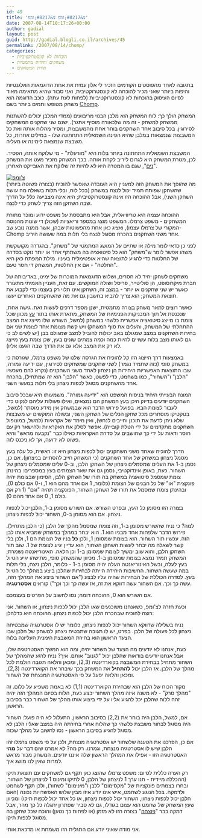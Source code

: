```yaml
---
id: 49
title: 'צ&#8217;ומפ צ&#8217;ומפ'
date: 2007-08-14T10:17:26+00:00
author: gadial
layout: post
guid: http://gadial.blogli.co.il/archives/45
permalink: /2007/08/14/chomp/
categories:
  - הוכחות לא קונסטרוקטיביות
  - משחקים וחידות מתמטיות
  - תורת המשחקים
---
```

בתגובה לאחד מהפוסטים הקודמים הזכיר לי אלון עמית את אחת הדוגמאות האלגנטיות והיפות ביותר שאני מכיר להוכחה לא קונסטרוקטיבית, ואני סבור שהיא מתאימה מאוד לסיום העיסוק בהוכחות לא קונסטרוקטיביות (לפחות לעת עתה). כוכב הדוגמה הוא משחק מטופש ותמים ביותר בשם [Chomp](http://en.wikipedia.org/wiki/Chomp).

המשחק הולך כך: לוח המשחק הוא מלבן הבנוי מריבועים (ממדי המלבן יכולים להשתנות ממשחק למשחק - זה מה שלכאורה מוסיף אתגר). ישנם שני שחקנים המשחקים לסירוגין. בכל סיבוב אחד השחקנים בוחר אחת מהמשבצות, ומסיר מהלוח אותה ואת כל המשבצות שנמצאות במלבן שהיא הפינה השמאלית התחתונה שלו - במילים אחרות, כל משבצת שנמצאת לימינה או מעליה.

המשבצת השמאלית התחתונה ביותר בלוח היא "מורעלת" - מי שלוקח אותה, הפסיד. לכן, מטרת המשחק היא לגרום ליריב לקחת אותה. בכך המשחק מזכיר מעט את המשחק "[נים](http://en.wikipedia.org/wiki/Nim)", שגם בו המטרה היא לא להיות זה שלוקח את האובייקט האחרון.

[![צ’ומפ](http://www.gadial.net/wp-content/uploads/2007/08/chomp.png)](http://www.gadial.net/wp-content/uploads/2007/08/chomp.png "צ’ומפ")  
מה שהופך את המשחק הזה למעניין היא העובדה שאפשר להוכיח (בצורה פשוטה ביותר) שהשחקן שפותח תמיד יכול לנצח במשחק (בכל לוח, ובלי תלות בשאלה מה עושה השחקן השני), אבל ההוכחה הזו אינה קונסטרוקטיבית; היא אינה מצביעה כלל על הדרך שבה השחקן הזה צריך לשחק כדי לנצח.

ההוכחה עצמה היא טריוויאלית, אבל היא מתבססת על משפט ידוע ומוכר מתורת המשחקים - משפט צרמלו. המשפט מוצג במספר וריאציות (שכולן די שונות מהנוסח המקורי של צרמלו עצמו), ואציג כאן אחת מהפשוטות שבהן, אשר ממנה נובע שב-Chomp אחד משני השחקנים בהכרח מסוגל לנצח בלי תלות במה שעושה היריב.

לפני כן כדאי לומר מילה או שתיים על המושג המתמטי של "משחק". בהגדרה מקושקשת משהו אפשר לומר ש"משחק" הוא כל סיטואציה בה משתתף אחד או יותר נוקט בסדרה של החלטות כדי להגיע לתוצאה שהיא אופטימלית בעיניו. מילת המפתח כאן היא "החלטה" - אם אין החלטות, המשחק די חסר טעם.

משחקים לשחקן יחיד לא חסרים, ושלוש הדוגמאות המוכרות של ימינו, באדיבותה של חברת מיקרוסופט, הן סוליטייר, פריסל ושולה המוקשים. עם זאת, העניין האמיתי מתעורר כאשר יש שני שחקנים או יותר - במצב זה, השחקן אינו תלוי רק בעצמו כדי לקבוע את תוצאת המשחק; הוא צריך להביא בחשבון גם את מה שהשחקנים האחרים יעשו.

כאשר רוצים לתאר משחק בצורה מתמטית, ישנן מספר דרכים לעשות זאת. גישה אחת, שנכנסת אל תוך המכניקות הפנימיות של המשחק, מתארת אותו בתור [עץ](http://he.wikipedia.org/wiki/%D7%A2%D7%A5_%28%D7%AA%D7%95%D7%A8%D7%AA_%D7%94%D7%92%D7%A8%D7%A4%D7%99%D7%9D%29) מכוון שכל צומת בו מייצג סיטואציה אפשרית כלשהי במשחק (למשל, השורש שלו מייצג את המצב ההתחלתי של המשחק, והעלים את סוף המשחק) ויש קשת מצומת אחד לצומת שני אם בחירות השחקנים במצב שמגולם באב יכולות להוביל למצב שמגולם בבן (יש לשים לב כי גם לאותו מצב בלוח עשויים להיות כמה וכמה צמתים שונים בעץ, שכן צומת בעץ מייצג לא רק את המצב אלא גם את הדרך שבה הגענו אליו).

באמצעות דרך הייצוג הזו קל להוכיח את הגרסה שלנו של משפט צרמלו, שגורסת כי במשחק סופי (כזה שתמיד נגמר) לשני שחקנים שמשחקים לסירוגין, עם ידיעה גמורה, שבו התוצאות האפשריות היחידות הן ניצחון לאחד משני השחקנים (נקרא להם מעכשיו "הלבן" ו"השחור", כמו בשחמט, כדי לפשט, כאשר "הלבן" הוא זה שמתחיל), בהכרח אחד מהשחקנים מסוגל לכפות ניצחון בלי תלות במעשי השני.

המונח הבעייתי היחיד בניסוח המשפט הוא "ידיעה גמורה". משמעותו היא שבכל סיבוב השחקנים יודעים בדיוק היכן בעץ המשחק הם נמצאים, ואילו פעולות עליהם לנקוט כדי לעבור לצומת הבא. בפועל פירוש הדבר הוא שבמשחק אין מידע מוסתר (למשל, בטקטיקו מוסתרים מכל שחקן הכלים של השחקן השני, ובשולה המוקשים יש משבצות שלא ניתן לדעת את תוכנן וחייבים לנחש), ואין מימד של אקראיות (למשל, במונופול השחקנים מתקדמים על ידי הטלת קובייה). אפשר לסלק את האקראיות ולהישאר רק עם חוסר ודאות על ידי כך שחושבים על סדרת האקראיות כאילו כבר "נקבעה מראש" והיא פשוט לא ידועה, אך לא ניכנס לזה.

הדרך להוכיח שאחד משני השחקנים יכול לכפות ניצחון היא זו: ראשית, כל עלה בעץ מסמל ניצחון במשחק של אחד השחקנים (כי המשחק חייב להסתיים בניצחון). אם כן, נסמן ב-1 את העלים שמסמלים ניצחון של השחקן הלבן, וב-0 עלים שמסמלים ניצחון של השחור. כעת, באופן אינדוקטיבי, נסמן גם את שאר הצמתים בעץ במספרים: בהינתן צומת שמסמל סיטואציה במשחק בה תורו של השחקן הלבן, הסימון שבצומת יהיה פונקצית "או" של כל הבנים של הצומת (כלומר, 1 אם אחד מהם הוא 1, ו-0 אם כולם 0), ובהינתן צומת שמסמל את תורו של השחקן השחור, הפונקציה תהיה "וגם" (1 רק אם כולם 1, 0 אם אחד מהם 0).

בצורה הזו מסומן כל העץ, ובפרט השורש. אם השורש מסומן ב-1, הלבן יכול לכפות ניצחון. אם הוא מסומן ב-0, השחור יכול לכפות ניצחון.

למה? כי נניח שהשורש מסומן ב-1, וזה צומת שמסמל מהלך של הלבן (כי הלבן מתחיל). פירוש הדבר שלפחות אחד מבניו הוא 1. הוא יבחר במהלך במשחק שמביא אותו לבן הזה. עכשיו תור השחור. הוא בצומת שמסומן 1, ולכן **כל** בניו של הצומת הם 1, ולכן בלי קשר לשאלה מה יבחר לעשות השחקן השחור, הוא עדיין יגיע לצומת של 1. שוב תור השחקן הלבן, והוא שוב ימשיך לצומת שמסומן ב-1 וכן הלאה. האינוריאנטה נשמרת; המשחק תמיד נמצא בצומת שמסומן ב-1. מכיוון שהמשחק סופי, מתישהו יגיע הטיול בעץ לעלה, ובשל האינוריאנטה העלה יהיה מסומן ב-1 - כלומר, הלבן ניצח, בלי תלות במה שעשה השחור. החשיבות היחידה הייתה לבחירות שהלבן ביצע במהלך כל הטיול בעץ. לסדרה הכוללת של הבחירות שהיה עליו לבצע ("אם השחור ביצע את המהלך הזה, עשה כך וכך. אם השחור עשה דווקא את זה, אז עשה כך וכך וכך") קוראים **אסטרטגיה**.

אם השורש הוא 0, ההוכחה דומה; נסו לחשוב על הפרטים בעצמכם.

וכעת חזרה לצ'ומפ, כשאנחנו משוכנעים שאו הלבן יכול לכפות ניצחון, או השחור. אני רוצה להוכיח שבהכרח הלבן יכול לכפות ניצחון. ההוכחה היא כדלהלן:

נניח בשלילה שדווקא השחור יכול לכפות ניצחון, כלומר יש לו אסטרטגיה שמבטיחה ניצחון לכל פעולה של הלבן. בפרט, יש לו תגובה שתבטיח ניצחון למשחק של הלבן שבו הצעד הראשון הוא בחירת המשבצת הימנית העליונה בלוח.

כעת, אנחנו לא יודעים מה הצעד של השחור יהיה, ומה הוא המשך האסטרטגיה שלו, אבל אנחנו יודעים בודאות שהלבן יכול "לגנוב" אותם. איך? נניח לרגע שהמהלך של השחור מתחיל בבחירת המשבצת בקוארדינטה (2,3), ומכאן והלאה תגובה הולמת לכל מהלך של הלבן. אז הלבן יכול **להתחיל** את המשחק בכך שיבחר את הקוארדינטה (2,3), ומכאן והלאה יפעל על פי האסטרטגיה המנצחת של השחור.

מקור הכוח של הלבן הוא שבחירת הקוארדינטה (1,1) לא באמת משפיע על כלום. זה "מהלך סרק" - לא משנה איזה מהלך השחור יבצע כעת, הלוח בסיום המהלך הזה יהיה זהה ללוח שהלבן יכל להגיע אליו על ידי ביצוע אותו מהלך של השחור כבר בסיבוב הראשון.

אם, למשל, הלבן היה בוחר את (2,2) בסיבוב הראשון, התעלול לא היה פועל: השחור היה מסוגל לבחור משבצת כלשהי כך שהלוח אחרי בחירתה היה במצב שאליו הלבן לא מסוגל להגיע בסיבוב הראשון - נסו לחשוב על מהלך שכזה.

אם כן, הפרכנו את הטענה שלשחור יש אסטרטגיה מנצחת, ולכן על פי משפט צרמלו זהו הלבן שיש לו אסטרטגיה מנצחת, וגמרנו. רק מה? לא אמרנו שום דבר על **מהי** האסטרטגיה הזו - אפילו את המהלך הראשון שלה איננו יודעים. המשחק מכור מראש למרות שאין לנו מושג איך.

רק הערה כללית לסיום: משפט צרמלו שהוצג כאן תקף גם למשחקים עם תוצאת תיקו (ההכללה מיידית - תנו ערך 1 לניצחון של הלבן, 0 לתיקו ומינוס 1 לניצחון של השחור, ובחרו בצמתים פונקציות של "מקסימום" ללבן ו"מינימום" לשחור), ולכן תקף לשחמט ולדמקה. בכל הנוגע לשחמט, איש אינו יודע איזו מבין שלוש האפשרויות נכונה (האם הלבן יכול לכפות ניצחון, השחור יכול לכפות ניצחון, או כל אחד יכול לכפות תיקו) ומכיוון שעץ המשחק של שחמט הוא עצום בגודלו, גם לא סביר שפתרון יתגלה כל כך מהר, אבל דמקה כבר "[פוצחה](http://www.cs.ualberta.ca/~chinook/)" בצורה הזו לא מזמן (או לפחות כך נטען) והוכח שכל שחקן בה מסוגל לכפות תיקו.

אני מודה שאיני יודע אם התגלית הזו משמחת או מדכאת אותי.